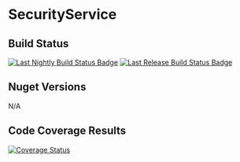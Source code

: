 # SecurityService

## Build Status

[![Last Nightly Build Status Badge](https://github.com/StuartFerguson/SecurityService/workflows/Nightly%20Build/badge.svg)](https://github.com/StuartFerguson/SecurityService/workflows/Nightly%20Build/badge.svg)
[![Last Release Build Status Badge](https://github.com/StuartFerguson/SecurityService/workflows/Release/badge.svg)](https://github.com/StuartFerguson/SecurityService/workflows/Release/badge.svg)

## Nuget Versions

N/A

## Code Coverage Results

[![Coverage Status](https://coveralls.io/repos/github/StuartFerguson/SecurityService/badge.svg?branch=master)](https://coveralls.io/github/StuartFerguson/SecurityService?branch=master)
